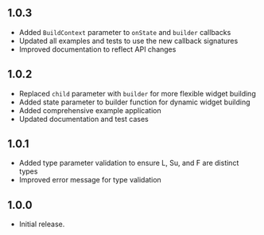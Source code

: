 ## 1.0.3
* Added `BuildContext` parameter to `onState` and `builder` callbacks
* Updated all examples and tests to use the new callback signatures
* Improved documentation to reflect API changes

## 1.0.2
* Replaced `child` parameter with `builder` for more flexible widget building
* Added state parameter to builder function for dynamic widget building
* Added comprehensive example application
* Updated documentation and test cases

## 1.0.1
* Added type parameter validation to ensure L, Su, and F are distinct types
* Improved error message for type validation

## 1.0.0
* Initial release.
